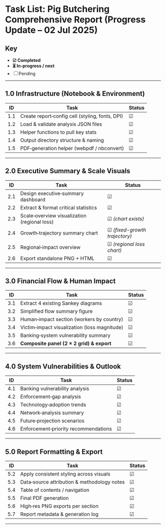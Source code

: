 
# Task List: Pig Butchering Comprehensive Report (Progress Update – 02 Jul 2025)

## Key
- **☑ Completed**
- **⏳ In‑progress / next**
- ☐ Pending

---

## 1.0 Infrastructure (Notebook & Environment)

| ID  | Task                                             | Status |
|-----|--------------------------------------------------|--------|
| 1.1 | Create report‑config cell (styling, fonts, DPI)  | ☑      |
| 1.2 | Load & validate analysis JSON files              | ☑      |
| 1.3 | Helper functions to pull key stats               | ☑      |
| 1.4 | Output directory structure & naming              | ☑      |
| 1.5 | PDF‑generation helper (webpdf / nbconvert)       | ☑      |

---

## 2.0 Executive Summary & Scale Visuals

| ID  | Task                                              | Status          |
|-----|---------------------------------------------------|-----------------|
| 2.1 | Design executive‑summary dashboard                | ☑              |
| 2.2 | Extract & format critical statistics              | ☑              |
| 2.3 | Scale‑overview visualization (regional loss)      | ☑ *(chart exists)* |
| 2.4 | Growth‑trajectory summary chart                   | ☑ *(fixed-growth trajectory)* |
| 2.5 | Regional‑impact overview                          | ☑ *(regional loss chart)* |
| 2.6 | Export standalone PNG + HTML                      | ☑              |

---

## 3.0 Financial Flow & Human Impact

| ID  | Task                                              | Status          |
|-----|---------------------------------------------------|-----------------|
| 3.1 | Extract 4 existing Sankey diagrams                | ☑              |
| 3.2 | Simplified flow summary figure                    | ☑              |
| 3.3 | Human‑impact section (workers by country)         | ☑              |
| 3.4 | Victim‑impact visualization (loss magnitude)      | ☑              |
| 3.5 | Banking‑system vulnerability summary              | ☑              |
| 3.6 | **Composite panel (2 × 2 grid) & export**         | ☑              |

---

## 4.0 System Vulnerabilities & Outlook

| ID  | Task                                              | Status |
|-----|---------------------------------------------------|--------|
| 4.1 | Banking vulnerability analysis                    | ☑      |
| 4.2 | Enforcement‑gap analysis                          | ☑      |
| 4.3 | Technology‑adoption trends                        | ☑      |
| 4.4 | Network‑analysis summary                          | ☑      |
| 4.5 | Future‑projection scenarios                       | ☑      |
| 4.6 | Enforcement‑priority recommendations              | ☑      |

---

## 5.0 Report Formatting & Export

| ID  | Task                                              | Status |
|-----|---------------------------------------------------|--------|
| 5.2 | Apply consistent styling across visuals           | ☑      |
| 5.3 | Data‑source attribution & methodology notes       | ☑      |
| 5.4 | Table of contents / navigation                    | ☑      |
| 5.5 | Final PDF generation                              | ☑      |
| 5.6 | High‑res PNG exports per section                  | ☑      |
| 5.7 | Report metadata & generation log                  | ☑      |

---

